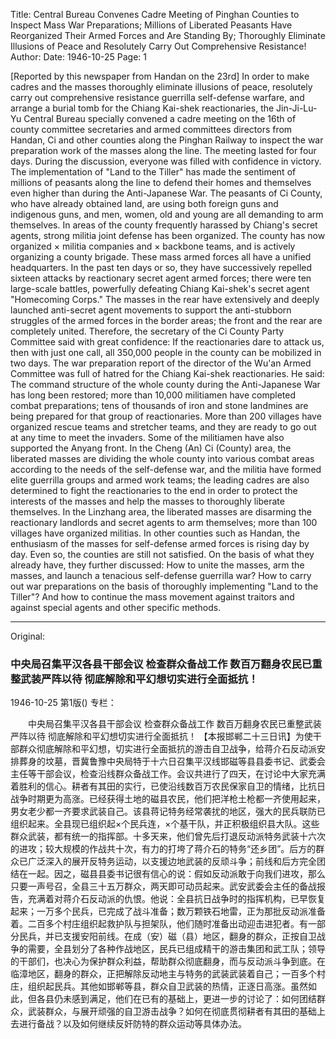 Title: Central Bureau Convenes Cadre Meeting of Pinghan Counties to Inspect Mass War Preparations; Millions of Liberated Peasants Have Reorganized Their Armed Forces and Are Standing By; Thoroughly Eliminate Illusions of Peace and Resolutely Carry Out Comprehensive Resistance!
Author:
Date: 1946-10-25
Page: 1

[Reported by this newspaper from Handan on the 23rd] In order to make cadres and the masses thoroughly eliminate illusions of peace, resolutely carry out comprehensive resistance guerrilla self-defense warfare, and arrange a burial tomb for the Chiang Kai-shek reactionaries, the Jin-Ji-Lu-Yu Central Bureau specially convened a cadre meeting on the 16th of county committee secretaries and armed committees directors from Handan, Ci and other counties along the Pinghan Railway to inspect the war preparation work of the masses along the line. The meeting lasted for four days. During the discussion, everyone was filled with confidence in victory. The implementation of "Land to the Tiller" has made the sentiment of millions of peasants along the line to defend their homes and themselves even higher than during the Anti-Japanese War. The peasants of Ci County, who have already obtained land, are using both foreign guns and indigenous guns, and men, women, old and young are all demanding to arm themselves. In areas of the county frequently harassed by Chiang's secret agents, strong militia joint defense has been organized. The county has now organized × militia companies and × backbone teams, and is actively organizing a county brigade. These mass armed forces all have a unified headquarters. In the past ten days or so, they have successively repelled sixteen attacks by reactionary secret agent armed forces; there were ten large-scale battles, powerfully defeating Chiang Kai-shek's secret agent "Homecoming Corps." The masses in the rear have extensively and deeply launched anti-secret agent movements to support the anti-stubborn struggles of the armed forces in the border areas; the front and the rear are completely united. Therefore, the secretary of the Ci County Party Committee said with great confidence: If the reactionaries dare to attack us, then with just one call, all 350,000 people in the county can be mobilized in two days. The war preparation report of the director of the Wu'an Armed Committee was full of hatred for the Chiang Kai-shek reactionaries. He said: The command structure of the whole county during the Anti-Japanese War has long been restored; more than 10,000 militiamen have completed combat preparations; tens of thousands of iron and stone landmines are being prepared for that group of reactionaries. More than 200 villages have organized rescue teams and stretcher teams, and they are ready to go out at any time to meet the invaders. Some of the militiamen have also supported the Anyang front. In the Cheng (An) Ci (County) area, the liberated masses are dividing the whole county into various combat areas according to the needs of the self-defense war, and the militia have formed elite guerrilla groups and armed work teams; the leading cadres are also determined to fight the reactionaries to the end in order to protect the interests of the masses and help the masses to thoroughly liberate themselves. In the Linzhang area, the liberated masses are disarming the reactionary landlords and secret agents to arm themselves; more than 100 villages have organized militias. In other counties such as Handan, the enthusiasm of the masses for self-defense armed forces is rising day by day. Even so, the counties are still not satisfied. On the basis of what they already have, they further discussed: How to unite the masses, arm the masses, and launch a tenacious self-defense guerrilla war? How to carry out war preparations on the basis of thoroughly implementing "Land to the Tiller"? And how to continue the mass movement against traitors and against special agents and other specific methods.



<hr /> 

Original: 


### 中央局召集平汉各县干部会议  检查群众备战工作  数百万翻身农民已重整武装严阵以待  彻底解除和平幻想切实进行全面抵抗！

1946-10-25
第1版()
专栏：

　　中央局召集平汉各县干部会议
    检查群众备战工作
    数百万翻身农民已重整武装严阵以待
    彻底解除和平幻想切实进行全面抵抗！
    【本报邯郸二十三日讯】为使干部群众彻底解除和平幻想，切实进行全面抵抗的游击自卫战争，给蒋介石反动派安排葬身的坟墓，晋冀鲁豫中央局特于十六日召集平汉线邯磁等县县委书记、武委会主任等干部会议，检查沿线群众备战工作。会议共进行了四天，在讨论中大家充满着胜利的信心。耕者有其田的实行，已使沿线数百万农民保家自卫的情绪，比抗日战争时期更为高涨。已经获得土地的磁县农民，他们把洋枪土枪都一齐使用起来，男女老少都一齐要求武装自己。该县蒋记特务经常袭扰的地区，强大的民兵联防已组织起来。全县现已组织起×个民兵连，×个基干队，并正积极组织县大队。这些群众武装，都有统一的指挥部。十多天来，他们曾先后打退反动派特务武装十六次的进攻；较大规模的作战共十次，有力的打垮了蒋介石的特务“还乡团”。后方的群众已广泛深入的展开反特务运动，以支援边地武装的反顽斗争；前线和后方完全团结在一起。因之，磁县县委书记很有信心的说：假如反动派敢于向我们进攻，那么只要一声号召，全县三十五万群众，两天即可动员起来。武安武委会主任的备战报告，充满着对蒋介石反动派的仇恨。他说：全县抗日战争时的指挥机构，已早恢复起来；一万多个民兵，已完成了战斗准备；数万颗铁石地雷，正为那批反动派准备着。二百多个村庄组织起救护队与担架队，他们随时准备出动迎击进犯者。有一部分民兵，并已支援安阳前线。在成（安）磁（县）地区，翻身的群众，正按自卫战争的需要，全县划分了各种作战地区，民兵已组成精干的游击集团和武工队；领导的干部们，也决心为保护群众利益，帮助群众彻底翻身，而与反动派斗争到底。在临漳地区，翻身的群众，正把解除反动地主与特务的武装武装着自己；一百多个村庄，组织起民兵。其他如邯郸等县，群众自卫武装的热情，正逐日高涨。虽然如此，但各县仍未感到满足，他们在已有的基础上，更进一步的讨论了：如何团结群众，武装群众，与展开顽强的自卫游击战争？如何在彻底贯彻耕者有其田的基础上去进行备战？以及如何继续反奸防特的群众运动等具体办法。
